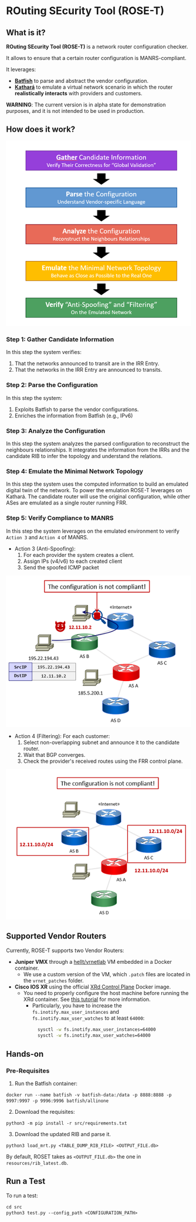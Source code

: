 # ROuting SEcurity Tool (ROSE-T)

## What is it?
**ROuting SEcurity Tool (ROSE-T)** is a network router configuration checker.

It allows to ensure that a certain router configuration is MANRS-compliant.

It leverages:
* __[Batfish](https://github.com/batfish/batfish)__ to parse and abstract the vendor configuration.
* __[Kathará](https://github.com/KatharaFramework/Kathara)__ to emulate a virtual network scenario in which the router **realistically interacts** with providers and customers.

**WARNING**: The current version is in alpha state for demonstration purposes, and it is not intended to be used in production.

## How does it work?

![img.png](img.png)

### Step 1: Gather Candidate Information
In this step the system verifies: 
1. That the networks announced to transit are in the IRR Entry.
2. That the networks in the IRR Entry are announced to transits.

### Step 2: Parse the Configuration
In this step the system: 
1. Exploits Batfish to parse the vendor configurations. 
2. Enriches the information from Batfish (e.g., IPv6)

### Step 3: Analyze the Configuration
In this step the system analyzes the parsed configuration to reconstruct the neighbours relationships. 
It integrates the information from the IRRs and the candidate RIB to infer the topology and understand the relations. 

### Step 4: Emulate the Minimal Network Topology
In this step the system uses the computed information to build an emulated digital twin of the network. 
To power the emulation ROSE-T leverages on Kathará. 
The candidate router will use the original configuration, while other ASes are emulated as a single router running FRR. 

### Step 5: Verify Compliance to MANRS
In this step the system leverages on the emulated environment to verify `Action 3` and `Action 4` of MANRS. 
- Action 3 (Anti-Spoofing):
  1. For each provider the system creates a client.
  2. Assign IPs (v4/v6) to each created client
  3. Send the spoofed ICMP packet
  
![img_2.png](img_2.png)

- Action 4 (Filtering):
  For each customer: 
  1. Select non-overlapping subnet and announce it to the candidate router.
  2. Wait that BGP converges.
  3. Check the provider's received routes using the FRR control plane.
  
![img_3.png](img_3.png)
  
## Supported Vendor Routers
Currently, ROSE-T supports two Vendor Routers:
- **Juniper VMX** through a [hellt/vrnetlab](https://github.com/hellt/vrnetlab) VM embedded in a Docker container. 
  - We use a custom version of the VM, which `.patch` files are located in the `vrnet_patches` folder.
- **Cisco IOS XR** using the official [XRd Control Plane](https://software.cisco.com/download/home/286331236/type/280805694) Docker image.
  - You need to properly configure the host machine before running the XRd container. See [this tutorial](https://xrdocs.io/virtual-routing/tutorials/2022-08-22-setting-up-host-environment-to-run-xrd/) for more information.
    - Particularly, you have to increase the `fs.inotify.max_user_instances` and `fs.inotify.max_user_watches` to at least `64000`:
      ```bash
        sysctl -w fs.inotify.max_user_instances=64000
        sysctl -w fs.inotify.max_user_watches=64000
      ```

## Hands-on

### Pre-Requisites

1. Run the Batfish container:
```
docker run --name batfish -v batfish-data:/data -p 8888:8888 -p 9997:9997 -p 9996:9996 batfish/allinone
```

2. Download the requisites:
```
python3 -m pip install -r src/requirements.txt
```
3. Download the updated RIB and parse it.
```
python3 load_mrt.py <TABLE_DUMP_RIB_FILE> <OUTPUT_FILE.db>
```

By default, ROSET takes as `<OUTPUT_FILE.db>` the one in `resources/rib_latest.db`.

## Run a Test

To run a test:
```
cd src
python3 test.py --config_path <CONFIGURATION_PATH>
```
